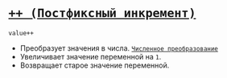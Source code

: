 # [`++ (Постфиксный инкремент)`](../index.md)

`value++`

- Преобразует значения в числа. [`Численное преобразование`](<../Общее/Преобразование (численное).md>)
- Увеличивает значение переменной на `1`.
- Возвращает старое значение переменной.
